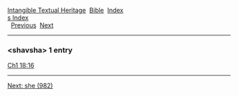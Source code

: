 [Intangible Textual Heritage](../../index)  [Bible](../index) 
[Index](index)   
[s Index](_s_)  
  [Previous](c10153)  [Next](c10155) 

------------------------------------------------------------------------

### &lt;shavsha&gt; 1 entry

[Ch1 18:16](../kjv/ch1018.htm#016)  

------------------------------------------------------------------------

[Next: she (982)](c10155)
